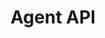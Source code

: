 ---
title: "Agent API"
type: "api-reference"
version: "0.6"
dev_preview: false
desc: "Interact with customers by joining the messaging protocol as an agent."
color: "#ee5201"
---